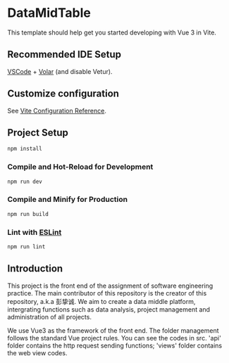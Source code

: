# DataMidTable

This template should help get you started developing with Vue 3 in Vite.

## Recommended IDE Setup

[VSCode](https://code.visualstudio.com/) + [Volar](https://marketplace.visualstudio.com/items?itemName=Vue.volar) (and disable Vetur).

## Customize configuration

See [Vite Configuration Reference](https://vitejs.dev/config/).

## Project Setup

```sh
npm install
```

### Compile and Hot-Reload for Development

```sh
npm run dev
```

### Compile and Minify for Production

```sh
npm run build
```

### Lint with [ESLint](https://eslint.org/)

```sh
npm run lint
```

## Introduction

This project is the front end of the assignment of software engineering practice. The main contributor of this repository is the creator of this repository, a.k.a 彭挚诚. We aim to create a data middle platform, intergrating functions such as data analysis, project management and administration of all projects. 

We use Vue3 as the framework of the front end. The folder management follows the standard Vue project rules. You can see the codes in src. 'api' folder contains the http request sending functions; 'views' folder contains the web view codes. 